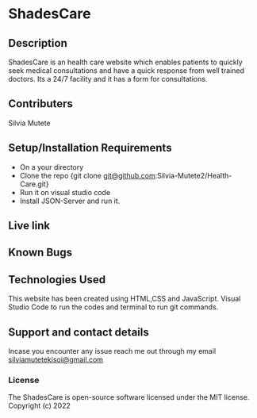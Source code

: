 # ShadesCare

## Description
ShadesCare is an health care website which enables patients to quickly seek medical consultations and have a quick response from well trained doctors. Its a 24/7 facility and it has a form for consultations.

## Contributers
Silvia Mutete

## Setup/Installation Requirements
* On a your directory
* Clone the repo {git clone git@github.com:Silvia-Mutete2/Health-Care.git}
* Run it on visual studio code
* Install JSON-Server and run it.

## Live link
## Known Bugs

## Technologies Used
This website has been created using HTML,CSS and JavaScript. Visual Studio Code to run the codes and terminal to run git commands.

## Support and contact details
Incase you encounter any issue reach me out through my email silviamutetekisoi@gmail.com
### License
The ShadesCare is open-source software licensed under the MIT license.
Copyright (c) 2022 
